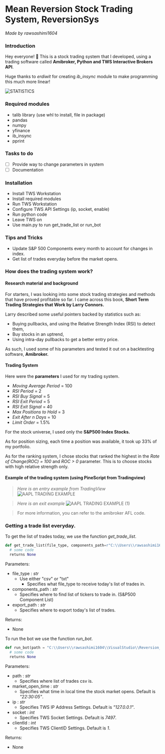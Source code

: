 # Mean Reversion Stock Trading System, ReversionSys
*Made by rawsashimi1604*

### Introduction
Hey everyone! :wave: This is a stock trading system that I developed, using a trading software called **Amibroker, Python and TWS Interactive Brokers API**.

Huge thanks to *erdiwit* for creating *ib_insync* module to make programming this much more linear!

![STATISTICS](https://user-images.githubusercontent.com/75880261/108598516-f8d08280-73c8-11eb-8cd6-7eea9db620e5.PNG)

### Required modules
- talib library (use whl to install, file in package)
- pandas
- numpy
- yfinance
- ib_insync
- pprint

### Tasks to do
- [ ] Provide way to change parameters in system
- [ ] Documentation

### Installation
- Install TWS Workstation
- Install required modules
- Run TWS Workstation
- Configure TWS API Settings (ip, socket, enable)
- Run python code
- Leave TWS on
- Use main.py to run get_trade_list or run_bot

### Tips and Tricks
- Update S&P 500 Components every month to account for changes in index.
- Get list of trades everyday before the market opens.

### How does the trading system work?
#### Research material and background
For starters, I was looking into some stock trading strategies and methods that have proved profitable so far. I came across this book, **Short Term Trading Strategies that Work by Larry Connors.**

Larry described some useful pointers backed by statistics such as:
- Buying pullbacks, and using the Relative Strength Index (RSI) to detect them,
- Buy stocks in an uptrend,
- Using intra-day pullbacks to get a better entry price.

As such, I used some of his parameters and tested it out on a backtesting software, **Amibroker.**

#### Trading System
Here were the **parameters** I used for my trading system.

- *Moving Average Period* = 100
- *RSI Period* = 2
- *RSI Buy Signal* = 5
- *RSI Exit Period* = 5
- *RSI Exit Signal* = 40
- *Max Positions to Hold* = 3
- *Exit After n Days* = 10
- *Limit Order* = 1.5%

For the stock universe, I used only the **S&P500 Index Stocks.**

As for position sizing, each time a position was available, it took up 33% of my portfolio.

As for the ranking system, I chose stocks that ranked the highest in the *Rate of Change(ROC) = 100* and *ROC > 0* parameter. This is to choose stocks with high relative strength only.

#### Example of the trading system (using PineScript from Tradingview)
> *Here is an entry example from TradingView*
![AAPL TRADING EXAMPLE](https://user-images.githubusercontent.com/75880261/108593823-0b3ec200-73b1-11eb-8c3c-6a74a165d747.png)

> *Here is an exit example*
![AAPL TRADING EXAMPLE (1)](https://user-images.githubusercontent.com/75880261/108593816-011cc380-73b1-11eb-90a3-80d80a30d6af.png)

> For more information, you can refer to the amibroker AFL code.

### Getting a trade list everyday.
To get the list of trades today, we use the function *get_trade_list*.
```python
def get_trade_list(file_type, components_path=r"C:\\Users\\rawsashimi1604\\VisualStudio\\Reversion_Sys\\ReversionSys\\S&P500 Components.csv", export_path="C:\\Users\\rawsashimi1604\\VisualStudio\\Reversion_Sys\\ReversionSys"):
  # some code
  returns None
```
Parameters:
  - file_type : *str*
    - Use either "csv" or "txt"
      - Specifies what file_type to receive today's list of trades in.
  - components_path : *str*
    - Specifies where to find list of tickers to trade in. (S&P500 Component List)
  - export_path : *str*
    - Specifies where to export today's list of trades.

Returns:
  - None

To run the bot we use the function *run_bot*.
```python
def run_bot(path = "C:\\Users\\rawsashimi1604\\VisualStudio\\Reversion_Sys\\ReversionSys\\2021-01-25 Reversion Trades.csv", market_open_time = "22:30:05", ip='127.0.0.1', socket=7497, clientId=1):
  # some code
  returns None
```
Parameters:
  - path : *str*
    - Specifies where list of trades csv is.
  - market_open_time : *str*
    - Specifies what time in local time the stock market opens. Default is *"22:30:05"*.
  - ip : *str*
    - Specifies TWS IP Address Settings. Default is *"127.0.0.1"*.
  - socket : *int*
    - Specifies TWS Socket Settings. Default is *7497*.
  - clientId : *int*
    - Specifies TWS ClientID Settings. Default is *1*.

Returns:
  - None
